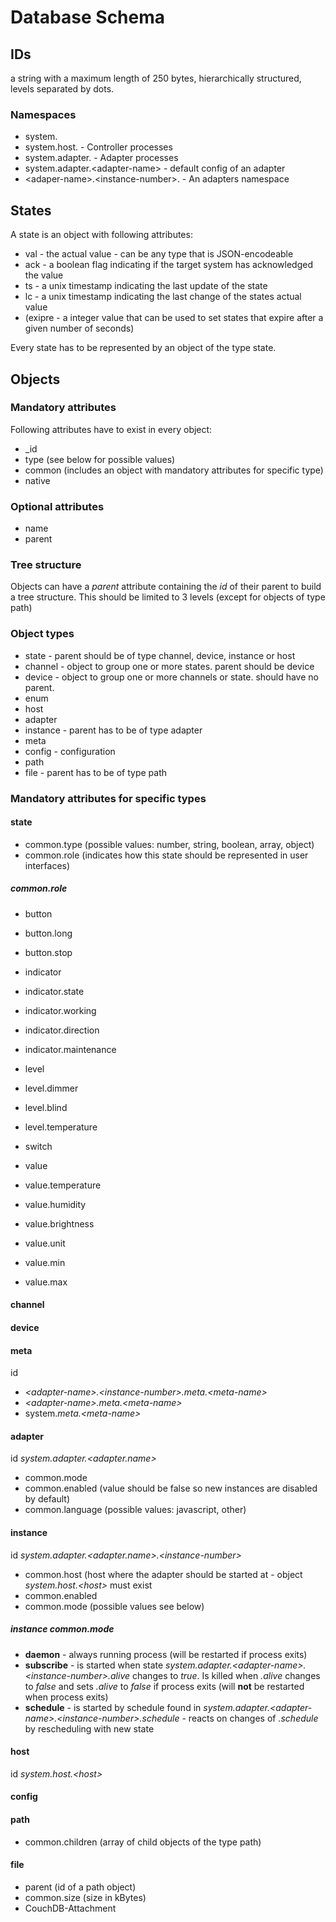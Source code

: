 # Database Schema

## IDs

a string with a maximum length of 250 bytes, hierarchically structured, levels separated by dots.


### Namespaces

* system.
* system.host.        - Controller processes
* system.adapter.     - Adapter processes
* system.adapter.&lt;adapter-name&gt; - default config of an adapter
* &lt;adaper-name&gt;.&lt;instance-number&gt;. - An adapters namespace

## States

A state is an object with following attributes:

* val - the actual value - can be any type that is JSON-encodeable
* ack - a boolean flag indicating if the target system has acknowledged the value
* ts - a unix timestamp indicating the last update of the state
* lc - a unix timestamp indicating the last change of the states actual value
* (exipre - a integer value that can be used to set states that expire after a given number of seconds)

Every state has to be represented by an object of the type state.


## Objects

### Mandatory attributes

Following attributes have to exist in every object:

* _id
* type (see below for possible values)
* common (includes an object with mandatory attributes for specific type)
* native

### Optional attributes

* name
* parent

### Tree structure

Objects can have a *parent* attribute containing the *id* of their parent to build a tree structure. This should be
limited to 3 levels (except for objects of type path)

### Object types

* state - parent should be of type channel, device, instance or host
* channel - object to group one or more states. parent should be device
* device - object to group one or more channels or state. should have no parent.
* enum
* host
* adapter
* instance - parent has to be of type adapter
* meta
* config - configuration
* path
* file - parent has to be of type path



### Mandatory attributes for specific types

#### state

* common.type (possible values: number, string, boolean, array, object)
* common.role (indicates how this state should be represented in user interfaces)

##### common.role

* button
* button.long
* button.stop

* indicator
* indicator.state
* indicator.working
* indicator.direction
* indicator.maintenance

* level
* level.dimmer
* level.blind
* level.temperature

* switch

* value
* value.temperature
* value.humidity
* value.brightness
* value.unit
* value.min
* value.max




#### channel



#### device



#### meta

id

 * *&lt;adapter-name&gt;.&lt;instance-number&gt;.meta.&lt;meta-name&gt;*
 * *&lt;adapter-name&gt;.meta.&lt;meta-name&gt;*
 * system.*meta.&lt;meta-name&gt;*



#### adapter

id *system.adapter.&lt;adapter.name&gt;*

* common.mode
* common.enabled (value should be false so new instances are disabled by default)
* common.language (possible values: javascript, other)


#### instance

id *system.adapter.&lt;adapter.name&gt;.&lt;instance-number&gt;*

* common.host (host where the adapter should be started at - object *system.host.&lt;host&gt;* must exist
* common.enabled
* common.mode (possible values see below)

##### instance common.mode

* **daemon** - always running process (will be restarted if process exits)
* **subscribe** - is started when state *system.adapter.&lt;adapter-name&gt;.&lt;instance-number&gt;.alive* changes to *true*. Is killed when *.alive* changes to *false* and sets *.alive* to *false* if process exits (will **not** be restarted when process exits)
* **schedule** - is started by schedule found in *system.adapter.&lt;adapter-name&gt;.&lt;instance-number&gt;.schedule* - reacts on changes of *.schedule* by rescheduling with new state



#### host

id *system.host.&lt;host&gt;*

#### config

#### path

* common.children (array of child objects of the type path)

#### file

* parent (id of a path object)
* common.size (size in kBytes)
* CouchDB-Attachment
